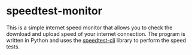 # speedtest-monitor
This is a simple internet speed monitor that allows you to check the download and upload speed of your internet connection. The program is written in Python and uses the [speedtest-cli](https://github.com/sivel/speedtest-cli) library to perform the speed tests.
